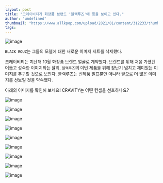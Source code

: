 ```yaml
---
layout: post
title: "크레이비티가 화장품 브랜드 '블랙루즈'에 등을 보이고 있다."
author: "undefined"
thumbnail: "https://www.allkpop.com/upload/2021/01/content/312233/thumb/1612150417-20210131-cravity.jpg"
tags: 
---
```



![image](https://www.allkpop.com/upload/2021/01/content/312233/1612150417-20210131-cravity.jpg)

`BLACK ROUZ`는 그들의 모델에 대한 새로운 이미지 세트를 삭제했다.

크레이비티는 지난해 10월 화장품 브랜드 얼굴로 계약했다. 브랜드를 위해 처음 가졌던 어둡고 성숙한 이미지와는 달리, `블랙루즈`의 이번 제품을 위해 장난기 넘치고 재미있는 이미지를 추구할 것으로 보인다. 블랙루즈는 신제품 발표뿐만 아니라 앞으로 더 많은 이미지를 선보일 것을 약속했다.

아래의 이미지를 확인해 보세요! CRAVITY는 어떤 컨셉을 선호하나요?

![image](https://www.allkpop.com/upload/2021/01/content/312233/1612150432-1.jfif)

![image](https://www.allkpop.com/upload/2021/01/content/312233/1612150433-2.jfif)

![image](https://www.allkpop.com/upload/2021/01/content/312233/1612150433-3.jfif)

![image](https://www.allkpop.com/upload/2021/01/content/312233/1612150434-4.jfif)

![image](https://www.allkpop.com/upload/2021/01/content/312233/1612150434-5.jfif)

![image](https://www.allkpop.com/upload/2021/01/content/312233/1612150435-6.jfif)

![image](https://www.allkpop.com/upload/2021/01/content/312233/1612150435-7.jfif)

![image](https://www.allkpop.com/upload/2021/01/content/312233/1612150436-8.jfif)

![image](https://www.allkpop.com/upload/2021/01/content/312233/1612150436-9.jfif)